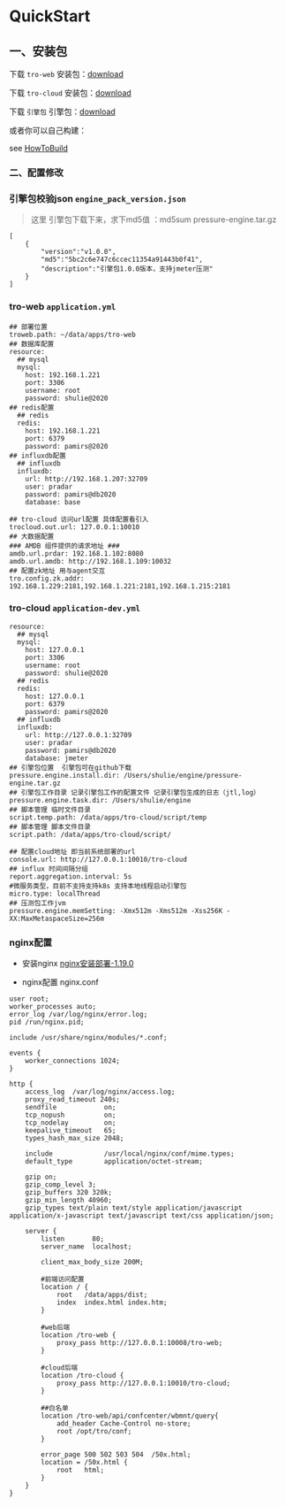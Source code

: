 # QuickStart

## 一、安装包

下载 `tro-web` 安装包：[download](https://shulie-main-pass.oss-cn-hangzhou.aliyuncs.com/open-source/tro-web.zip)

下载 `tro-cloud` 安装包：[download](https://shulie-main-pass.oss-cn-hangzhou.aliyuncs.com/open-source/tro-cloud.zip)

下载 `引擎包` 引擎包：[download](https://shulie-main-pass.oss-cn-hangzhou.aliyuncs.com/open-source/pressure-engine.tar.gz)

或者你可以自己构建：

see [HowToBuild](HowToBuild.md)

### 二、配置修改

### 引擎包校验json `engine_pack_version.json`
> 这里 引擎包下载下来，求下md5值 ：md5sum pressure-engine.tar.gz
```
[
    {
        "version":"v1.0.0",
        "md5":"5bc2c6e747c6ccec11354a91443b0f41",
        "description":"引擎包1.0.0版本，支持jmeter压测"
    }
]
```

### tro-web  `application.yml`
```
## 部署位置
troweb.path: ~/data/apps/tro-web
## 数据库配置
resource:
  ## mysql
  mysql:
    host: 192.168.1.221
    port: 3306
    username: root
    password: shulie@2020
## redis配置
  ## redis
  redis:
    host: 192.168.1.221
    port: 6379
    password: pamirs@2020
## influxdb配置
  ## influxdb
  influxdb:
    url: http://192.168.1.207:32709
    user: pradar
    password: pamirs@db2020
    database: base

## tro-cloud 访问url配置 具体配置看引入
trocloud.out.url: 127.0.0.1:10010
## 大数据配置
### AMDB 组件提供的请求地址 ###
amdb.url.prdar: 192.168.1.102:8080
amdb.url.amdb: http://192.168.1.109:10032
## 配置zk地址 用与agent交互
tro.config.zk.addr: 192.168.1.229:2181,192.168.1.221:2181,192.168.1.215:2181
```

### tro-cloud `application-dev.yml`
```
resource:
  ## mysql
  mysql:
    host: 127.0.0.1
    port: 3306
    username: root
    password: shulie@2020
  ## redis
  redis:
    host: 127.0.0.1
    port: 6379
    password: pamirs@2020
  ## influxdb
  influxdb:
    url: http://127.0.0.1:32709
    user: pradar
    password: pamirs@db2020
    database: jmeter
## 引擎包位置  引擎包可在github下载
pressure.engine.install.dir: /Users/shulie/engine/pressure-engine.tar.gz
## 引擎包工作目录 记录引擎包工作的配置文件 记录引擎包生成的日志（jtl,log）
pressure.engine.task.dir: /Users/shulie/engine
## 脚本管理 临时文件目录
script.temp.path: /data/apps/tro-cloud/script/temp
## 脚本管理 脚本文件目录
script.path: /data/apps/tro-cloud/script/

## 配置cloud地址 即当前系统部署的url
console.url: http://127.0.0.1:10010/tro-cloud
## influx 时间间隔分组
report.aggregation.interval: 5s
#微服务类型，目前不支持支持k8s 支持本地线程启动引擎包
micro.type: localThread
## 压测包工作jvm
pressure.engine.memSetting: -Xmx512m -Xms512m -Xss256K -XX:MaxMetaspaceSize=256m
```
### nginx配置 
- 安装nginx  [nginx安装部署-1.19.0](nginx-1.19.0.tar.gz)

- nginx配置  nginx.conf
```
user root;
worker_processes auto;
error_log /var/log/nginx/error.log;
pid /run/nginx.pid;

include /usr/share/nginx/modules/*.conf;

events {
    worker_connections 1024;
}

http {
    access_log  /var/log/nginx/access.log;
    proxy_read_timeout 240s;
    sendfile            on;
    tcp_nopush          on;
    tcp_nodelay         on;
    keepalive_timeout   65;
    types_hash_max_size 2048;
 
    include             /usr/local/nginx/conf/mime.types;
    default_type        application/octet-stream;

    gzip on;
    gzip_comp_level 3;
    gzip_buffers 320 320k;
    gzip_min_length 40960;
    gzip_types text/plain text/style application/javascript application/x-javascript text/javascript text/css application/json;

    server {
        listen       80;
        server_name  localhost;

        client_max_body_size 200M;

        #前端访问配置
        location / {
            root   /data/apps/dist;
            index  index.html index.htm;
        }

        #web后端
        location /tro-web {
            proxy_pass http://127.0.0.1:10008/tro-web;
        }

        #cloud后端
        location /tro-cloud {
            proxy_pass http://127.0.0.1:10010/tro-cloud;
        }

        ##白名单
        location /tro-web/api/confcenter/wbmnt/query{
            add_header Cache-Control no-store;
            root /opt/tro/conf;
        }

        error_page 500 502 503 504  /50x.html;
        location = /50x.html {
            root   html;
        }
    }
}
```
